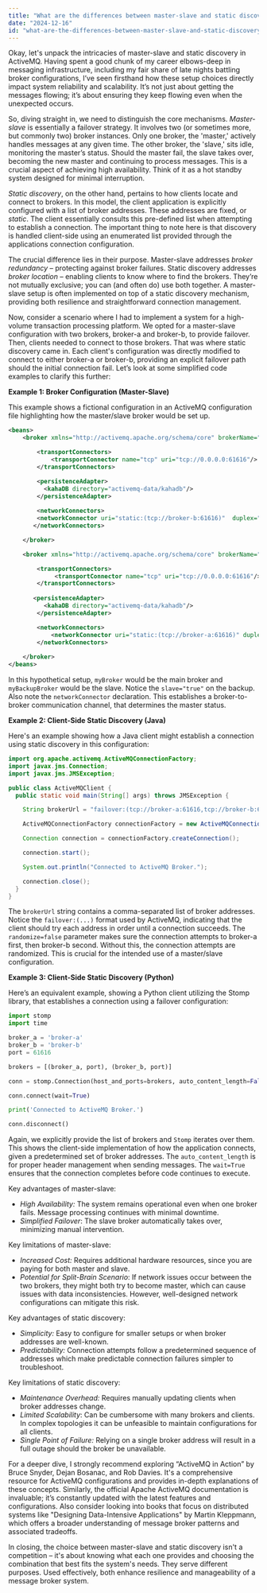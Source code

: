 ```yaml
---
title: "What are the differences between master-slave and static discovery in ActiveMQ?"
date: "2024-12-16"
id: "what-are-the-differences-between-master-slave-and-static-discovery-in-activemq"
---
```


Okay, let's unpack the intricacies of master-slave and static discovery in ActiveMQ. Having spent a good chunk of my career elbows-deep in messaging infrastructure, including my fair share of late nights battling broker configurations, I’ve seen firsthand how these setup choices directly impact system reliability and scalability. It’s not just about getting the messages flowing; it’s about ensuring they keep flowing even when the unexpected occurs.

So, diving straight in, we need to distinguish the core mechanisms. *Master-slave* is essentially a failover strategy. It involves two (or sometimes more, but commonly two) broker instances. Only one broker, the 'master,' actively handles messages at any given time. The other broker, the 'slave,' sits idle, monitoring the master’s status. Should the master fail, the slave takes over, becoming the new master and continuing to process messages. This is a crucial aspect of achieving high availability. Think of it as a hot standby system designed for minimal interruption.

*Static discovery*, on the other hand, pertains to how clients locate and connect to brokers. In this model, the client application is explicitly configured with a list of broker addresses. These addresses are fixed, or *static*. The client essentially consults this pre-defined list when attempting to establish a connection. The important thing to note here is that discovery is handled client-side using an enumerated list provided through the applications connection configuration.

The crucial difference lies in their purpose. Master-slave addresses *broker redundancy* – protecting against broker failures. Static discovery addresses *broker location* – enabling clients to know where to find the brokers. They’re not mutually exclusive; you can (and often do) use both together. A master-slave setup is often implemented on top of a static discovery mechanism, providing both resilience and straightforward connection management.

Now, consider a scenario where I had to implement a system for a high-volume transaction processing platform. We opted for a master-slave configuration with two brokers, broker-a and broker-b, to provide failover. Then, clients needed to connect to those brokers. That was where static discovery came in. Each client's configuration was directly modified to connect to either broker-a or broker-b, providing an explicit failover path should the initial connection fail. Let’s look at some simplified code examples to clarify this further:

**Example 1: Broker Configuration (Master-Slave)**

This example shows a fictional configuration in an ActiveMQ configuration file highlighting how the master/slave broker would be set up.
```xml
<beans>
    <broker xmlns="http://activemq.apache.org/schema/core" brokerName="myBroker" useJmx="true">

        <transportConnectors>
            <transportConnector name="tcp" uri="tcp://0.0.0.0:61616"/>
        </transportConnectors>

        <persistenceAdapter>
          <kahaDB directory="activemq-data/kahadb"/>
        </persistenceAdapter>
        
        <networkConnectors>
        <networkConnector uri="static:(tcp://broker-b:61616)"  duplex="true" />
       </networkConnectors>

    </broker>

    <broker xmlns="http://activemq.apache.org/schema/core" brokerName="myBackupBroker" useJmx="true" persistent="true"  slave="true" >

        <transportConnectors>
             <transportConnector name="tcp" uri="tcp://0.0.0.0:61616"/>
        </transportConnectors>
       
       <persistenceAdapter>
          <kahaDB directory="activemq-data/kahadb"/>
        </persistenceAdapter>

        <networkConnectors>
            <networkConnector uri="static:(tcp://broker-a:61616)" duplex="true" />
        </networkConnectors>
        
    </broker>
</beans>
```

In this hypothetical setup, `myBroker` would be the main broker and `myBackupBroker` would be the slave. Notice the `slave="true"` on the backup. Also note the `networkConnector` declaration. This establishes a broker-to-broker communication channel, that determines the master status.

**Example 2: Client-Side Static Discovery (Java)**

Here's an example showing how a Java client might establish a connection using static discovery in this configuration:

```java
import org.apache.activemq.ActiveMQConnectionFactory;
import javax.jms.Connection;
import javax.jms.JMSException;

public class ActiveMQClient {
  public static void main(String[] args) throws JMSException {

    String brokerUrl = "failover:(tcp://broker-a:61616,tcp://broker-b:61616)?randomize=false";

    ActiveMQConnectionFactory connectionFactory = new ActiveMQConnectionFactory(brokerUrl);

    Connection connection = connectionFactory.createConnection();

    connection.start();

    System.out.println("Connected to ActiveMQ Broker.");

    connection.close();
  }
}
```

The `brokerUrl` string contains a comma-separated list of broker addresses. Notice the `failover:(...)` format used by ActiveMQ, indicating that the client should try each address in order until a connection succeeds. The `randomize=false` parameter makes sure the connection attempts to broker-a first, then broker-b second. Without this, the connection attempts are randomized. This is crucial for the intended use of a master/slave configuration.

**Example 3:  Client-Side Static Discovery (Python)**

Here’s an equivalent example, showing a Python client utilizing the Stomp library, that establishes a connection using a failover configuration:

```python
import stomp
import time

broker_a = 'broker-a'
broker_b = 'broker-b'
port = 61616

brokers = [(broker_a, port), (broker_b, port)]

conn = stomp.Connection(host_and_ports=brokers, auto_content_length=False)

conn.connect(wait=True)

print('Connected to ActiveMQ Broker.')

conn.disconnect()
```

Again, we explicitly provide the list of brokers and `Stomp` iterates over them. This shows the client-side implementation of how the application connects, given a predetermined set of broker addresses. The `auto_content_length` is for proper header management when sending messages. The `wait=True` ensures that the connection completes before code continues to execute.

Key advantages of master-slave:

*   *High Availability:* The system remains operational even when one broker fails. Message processing continues with minimal downtime.
*   *Simplified Failover*: The slave broker automatically takes over, minimizing manual intervention.

Key limitations of master-slave:

*   *Increased Cost:* Requires additional hardware resources, since you are paying for both master and slave.
*   *Potential for Split-Brain Scenario*: If network issues occur between the two brokers, they might both try to become master, which can cause issues with data inconsistencies. However, well-designed network configurations can mitigate this risk.

Key advantages of static discovery:

*   *Simplicity:* Easy to configure for smaller setups or when broker addresses are well-known.
*   *Predictability:* Connection attempts follow a predetermined sequence of addresses which make predictable connection failures simpler to troubleshoot.

Key limitations of static discovery:

*   *Maintenance Overhead:* Requires manually updating clients when broker addresses change.
*   *Limited Scalability*: Can be cumbersome with many brokers and clients. In complex topologies it can be unfeasible to maintain configurations for all clients.
*   *Single Point of Failure:* Relying on a single broker address will result in a full outage should the broker be unavailable.

For a deeper dive, I strongly recommend exploring “ActiveMQ in Action” by Bruce Snyder, Dejan Bosanac, and Rob Davies. It's a comprehensive resource for ActiveMQ configurations and provides in-depth explanations of these concepts. Similarly, the official Apache ActiveMQ documentation is invaluable; it’s constantly updated with the latest features and configurations. Also consider looking into books that focus on distributed systems like "Designing Data-Intensive Applications" by Martin Kleppmann, which offers a broader understanding of message broker patterns and associated tradeoffs.

In closing, the choice between master-slave and static discovery isn't a competition – it's about knowing what each one provides and choosing the combination that best fits the system's needs. They serve different purposes. Used effectively, both enhance resilience and manageability of a message broker system.
